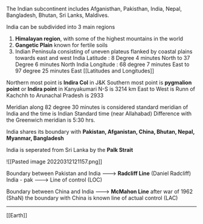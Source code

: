 The Indian subcontinent includes Afganisthan, Pakisthan, India, Nepal, Bangladesh, Bhutan, Sri Lanks, Maldives.

India can be subdivided into 3 main regions
1) **Himalayan region**, with some of the highest mountains in the world
2) **Gangetic Plain** known for fertile soils
3) Indian Peninsula consisting of uneven plateus flanked by coastal plains towards east and west
India Latitude : 8 Degree 4 minutes North to 37 Degree 6 minutes North
India Longitude : 68 degree 7 minutes East to 97 degree 25 minutes East
[[Latitudes and Longitudes]]

Northern most point is **Indira Col** in J&K
Southern most point is **pygmalion point** or **Indira point** in Kanyakumari
N-S is 3214 km
East to West is Runn of Kachchh to Arunachal Pradesh is 2933

Meridian along 82 degree 30 minutes is considered standard meridian of India and the time is Indian Standard time (near Allahabad)
Difference with the Greenwich meridian is 5:30 hrs.

India shares its boundary with **Pakistan, Afganistan, China, Bhutan, Nepal, Myanmar, Bangladesh** 

India is seperated from Sri Lanka by the **Palk Strait**

![[Pasted image 20220312121157.png]]

Boundary between Pakistan and India ---> **Radcliff Line** (Daniel Radcliff)
India - pak ---> Line of control (LOC)

Boundary between China and India ---> **McMahon Line** after war of 1962 (ShaN) the boundary with China is known line of actual control (LAC)


































****
[[Earth]]